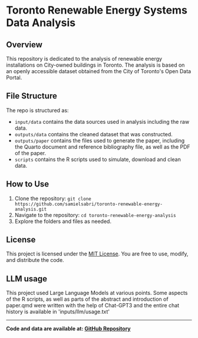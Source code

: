 # Toronto Renewable Energy Systems Data Analysis

## Overview

This repository is dedicated to the analysis of renewable energy installations on City-owned buildings in Toronto. The analysis is based on an openly accessible dataset obtained from the City of Toronto's Open Data Portal.


## File Structure

The repo is structured as:

-   `input/data` contains the data sources used in analysis including the raw data.
-   `outputs/data` contains the cleaned dataset that was constructed.
-   `outputs/paper` contains the files used to generate the paper, including the Quarto document and reference bibliography file, as well as the PDF of the paper. 
-   `scripts` contains the R scripts used to simulate, download and clean data.

## How to Use

1. Clone the repository: `git clone https://github.com/samielsabri/toronto-renewable-energy-analysis.git`
2. Navigate to the repository: `cd toronto-renewable-energy-analysis`
3. Explore the folders and files as needed.

## License

This project is licensed under the [MIT License](LICENSE). You are free to use, modify, and distribute the code.

## LLM usage

This project used Large Language Models at various points. Some aspects of the R scripts, as well as parts of the abstract and introduction of paper.qmd were written with the help of Chat-GPT3 and the entire chat history is available in 'inputs/llm/usage.txt'

---

**Code and data are available at: [GitHub Repository](https://github.com/samielsabri/toronto-renewable-energy-analysis)**